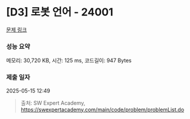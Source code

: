 # [D3] 로봇 언어 - 24001 

[문제 링크](https://swexpertacademy.com/main/code/problem/problemDetail.do?contestProbId=AZVqPrHaAy_HBIOy) 

### 성능 요약

메모리: 30,720 KB, 시간: 125 ms, 코드길이: 947 Bytes

### 제출 일자

2025-05-15 12:49



> 출처: SW Expert Academy, https://swexpertacademy.com/main/code/problem/problemList.do